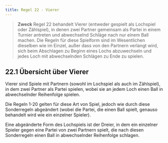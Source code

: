 ```yaml
---
title: Regel 22 - Vierer
---
```


> **Zweck**
> Regel 22 behandelt Vierer (entweder gespielt als Lochspiel oder Zählspiel), in denen zwei Partner gemeinsam als Partei in einem Turnier antreten und abwechselnd Schläge nach nur einem Ball machen. Die Regeln für diese Spielform sind im Wesentlichen dieselben wie im Einzel, außer dass von den Partnern verlangt wird, sich beim Abschlagen zu Beginn eines Lochs abzuwechseln und jedes Loch mit abwechselnden Schlägen zu Ende zu spielen.

## 22.1 Übersicht über Vierer

Vierer sind Spiele mit Partnern (sowohl im Lochspiel als auch im Zählspiel), in dem zwei Partner als Partei spielen, wobei sie an jedem Loch einen Ball in abwechselnder Reihenfolge spielen.

Die Regeln 1-20 gelten für diese Art von Spiel, jedoch wie durch diese Sonderregeln abgeändert (wobei die Partei, die einen Ball spielt, genauso behandelt wird wie ein einzelner Spieler).

Eine abgeänderte Form des Lochspiels ist der Dreier, in dem ein einzelner Spieler gegen eine Partei von zwei Partnern spielt, die nach diesen Sonderregeln einen Ball in abwechselnder Reihenfolge schlagen.
